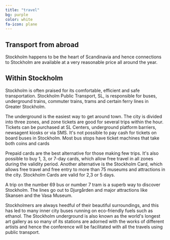 ```yaml
---
title: "travel"
bg: purple
color: white
fa-icon: plane
---
```


## **Transport from abroad**

Stockholm happens to be the heart of Scandinavia and hence connections to Stockholm are
available at a very reasonable price all around the year.

## **Within Stockholm**

Stockholm is often praised for its comfortable, efficient and safe transportation. Stockholm
Public Transport, SL, is responsible for buses, underground trains, commuter trains, trams and
certain ferry lines in Greater Stockholm.

The underground is the easiest way to get around town. The city is divided into three zones, and
zone tickets are good for several trips within the hour. Tickets can be purchased at SL Centers,
underground platform barriers, newsagent kiosks or via SMS. It's not possible to pay cash for
tickets on board buses in Stockholm. Most bus stops have ticket machines that take both coins
and cards

Prepaid cards are the best alternative for those making few trips. It's also possible to buy 1, 3, or
7-day cards, which allow free travel in all zones during the validity period. Another alternative is
the Stockholm Card, which allows free travel and free entry to more than 75 museums and
attractions in the city. Stockholm Cards are valid for 2,3 or 5 days.

A trip on the number 69 bus or number 7 tram is a superb way to discover Stockholm. The lines
go out to Djurgården and major attractions like Skansen and the Vasa Museum.

Stockholmers are always heedful of their beautiful surroundings, and this has led to many inner
city buses running on eco-friendly fuels such as ethanol. The Stockholm underground is also
known as the world's longest art gallery as so many of its stations are adorned with the
works of different artists and hence the conference will be facilitated with all the travels using
public transport.